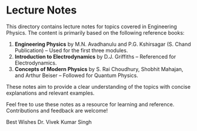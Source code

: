# Lecture Notes  

This directory contains lecture notes for topics covered in Engineering Physics. The content is primarily based on the following reference books:  

1. **Engineering Physics** by M.N. Avadhanulu and P.G. Kshirsagar (S. Chand Publication) – Used for the first three modules.  
2. **Introduction to Electrodynamics** by D.J. Griffiths – Referenced for Electrodynamics.  
3. **Concepts of Modern Physics** by S. Rai Choudhury, Shobhit Mahajan, and Arthur Beiser – Followed for Quantum Physics.  

These notes aim to provide a clear understanding of the topics with concise explanations and relevant examples.  

Feel free to use these notes as a resource for learning and reference. Contributions and feedback are welcome!  

Best Wishes 
Dr. Vivek Kumar Singh  
